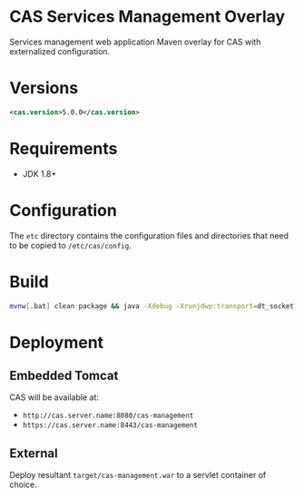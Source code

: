 CAS Services Management Overlay
============================

Services management web application Maven overlay for CAS with externalized configuration.


# Versions
```xml
<cas.version>5.0.0</cas.version>
```

# Requirements
* JDK 1.8+

# Configuration

The `etc` directory contains the configuration files and directories that need to be copied to `/etc/cas/config`.

# Build

```bash
mvnw[.bat] clean package && java -Xdebug -Xrunjdwp:transport=dt_socket,address=5000,server=y,suspend=n -jar target/cas-management.war 

```


# Deployment

## Embedded Tomcat

CAS will be available at:

* `http://cas.server.name:8080/cas-management`
* `https://cas.server.name:8443/cas-management`

## External
Deploy resultant `target/cas-management.war`  to a servlet container of choice.
